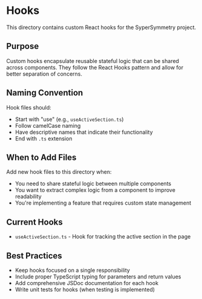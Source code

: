 # Hooks

This directory contains custom React hooks for the SyperSymmetry project.

## Purpose
Custom hooks encapsulate reusable stateful logic that can be shared across components. They follow the React Hooks pattern and allow for better separation of concerns.

## Naming Convention
Hook files should:
- Start with "use" (e.g., `useActiveSection.ts`)
- Follow camelCase naming
- Have descriptive names that indicate their functionality
- End with `.ts` extension

## When to Add Files
Add new hook files to this directory when:
- You need to share stateful logic between multiple components
- You want to extract complex logic from a component to improve readability
- You're implementing a feature that requires custom state management

## Current Hooks
- `useActiveSection.ts` - Hook for tracking the active section in the page

## Best Practices
- Keep hooks focused on a single responsibility
- Include proper TypeScript typing for parameters and return values
- Add comprehensive JSDoc documentation for each hook
- Write unit tests for hooks (when testing is implemented)
